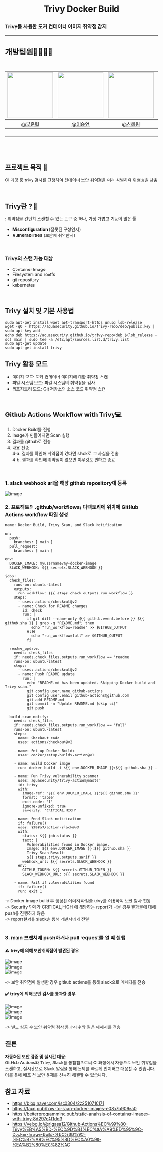 # <p align="center"> Trivy Docker Build 
### Trivy를 사용한 도커 컨테이너 이미지 취약점 감지
---

<h2 style="font-size: 25px;"> 개발팀원👨‍👨‍👧‍👦<br>
<br>

|<img src="https://avatars.githubusercontent.com/u/127727927?v=4" width="150" height="150"/>|<img src="https://avatars.githubusercontent.com/u/90971532?v=4" width="150" height="150"/>|<img src="https://avatars.githubusercontent.com/u/98442485?v=4" width="150" height="150"/>|<img src="https://avatars.githubusercontent.com/u/66353700?v=4" width="150" height="150"/>|
|:-:|:-:|:-:|:-:|
|[@부준혁](https://github.com/BooJunhyuk)|[@이승언](https://github.com/seungunleeee)|[@신혜원](https://github.com/haewoni)|[@이연희](https://github.com/LeeYeonhee-00)|

---

<br>

## 프로젝트 목적 🌷
CI 과정 중 trivy 검사를 진행하여 컨테이너 보안 취약점을 미리 식별하여 위험성을 낮춤

<br>

## Trivy란 ? :mag_right:
: 취약점을 간단히 스캔할 수 있는 도구 중 하나, 가장 가볍고 기능이 많은 툴

- **Misconfiguration** (잘못된 구성인지)
- **Vulnerabilities** (보안에 취약한지)
<br>

### Trivy의 스캔 가능 대상
- Container Image
- Filesystem and rootfs
- git repository
- kubernetes

<br>

## Trivy 설치 및 기본 사용법
```
sudo apt-get install wget apt-transport-https gnupg lsb-release
wget -qO - https://aquasecurity.github.io/trivy-repo/deb/public.key | sudo apt-key add -
echo deb https://aquasecurity.github.io/trivy-repo/deb $(lsb_release -sc) main | sudo tee -a /etc/apt/sources.list.d/trivy.list
sudo apt-get update
sudo apt-get install trivy
```

## Trivy 활용 모드
- 이미지 모드: 도커 컨테이너 이미지에 대한 취약점 스캔
- 파일 시스템 모드: 파일 시스템의 취약점을 검사
- 리포지토리 모드: Git 저장소의 소스 코드 취약점 스캔
<br>

## Github Actions Workflow with Trivy💻
1. Docker Build를 진행
2. Image가 만들어지면 Scan 실행
3. 결과를 github로 전송
4. 내용 전송 <br>
4-a. 결과를 확인해 취약점이 있다면 slack로 그 사실을 전송 <br>
4-b. 결과를 확인해 취약점이 없으면 아무것도 안하고 종료
<br>

### 1. slack webhook url을 해당 github repository에 등록
![image](https://github.com/user-attachments/assets/5615cc42-f67a-490d-a65b-6c476ae70dc4)

### 2. 프로젝트의 .github/workflows/ 디렉토리에 위치에 GitHub Actions workflow 파일 생성
```
name: Docker Build, Trivy Scan, and Slack Notification

on:
  push:
    branches: [ main ]
  pull_request:
    branches: [ main ]

env:
  DOCKER_IMAGE: myusername/my-docker-image
  SLACK_WEBHOOK: ${{ secrets.SLACK_WEBHOOK }}

jobs:
  check_files:
    runs-on: ubuntu-latest
    outputs:
      run_workflow: ${{ steps.check.outputs.run_workflow }}
    steps:
      - uses: actions/checkout@v2
      - name: Check for README changes
        id: check
        run: |
          if git diff --name-only ${{ github.event.before }} ${{ github.sha }} | grep -q "README.md"; then
            echo "run_workflow=readme" >> $GITHUB_OUTPUT
          else
            echo "run_workflow=full" >> $GITHUB_OUTPUT
          fi

  readme_update:
    needs: check_files
    if: needs.check_files.outputs.run_workflow == 'readme'
    runs-on: ubuntu-latest
    steps:
      - uses: actions/checkout@v2
      - name: Push README update
        run: |
          echo "README.md has been updated. Skipping Docker build and Trivy scan."
          git config user.name github-actions
          git config user.email github-actions@github.com
          git add README.md
          git commit -m "Update README.md [skip ci]"
          git push

  build-scan-notify:
    needs: check_files
    if: needs.check_files.outputs.run_workflow == 'full'
    runs-on: ubuntu-latest
    steps:
    - name: Checkout code
      uses: actions/checkout@v2

    - name: Set up Docker Buildx
      uses: docker/setup-buildx-action@v1

    - name: Build Docker image
      run: docker build -t ${{ env.DOCKER_IMAGE }}:${{ github.sha }} .

    - name: Run Trivy vulnerability scanner
      uses: aquasecurity/trivy-action@master
      id: trivy
      with:
        image-ref: '${{ env.DOCKER_IMAGE }}:${{ github.sha }}'
        format: 'table'
        exit-code: '1'
        ignore-unfixed: true
        severity: 'CRITICAL,HIGH'

    - name: Send Slack notification
      if: failure()
      uses: 8398a7/action-slack@v3
      with:
        status: ${{ job.status }}
        text: |
          Vulnerabilities found in Docker image. 
          Image: ${{ env.DOCKER_IMAGE }}:${{ github.sha }}
          Trivy Scan Result:
          ${{ steps.trivy.outputs.sarif }}
        webhook_url: ${{ secrets.SLACK_WEBHOOK }}
      env:
        GITHUB_TOKEN: ${{ secrets.GITHUB_TOKEN }}
        SLACK_WEBHOOK_URL: ${{ secrets.SLACK_WEBHOOK }}

    - name: Fail if vulnerabilities found
      if: failure()
      run: exit 1
```

-> Docker image build 후 생성된 이미지 파일을 trivy를 이용하여 보안 검사 진행 <br>
-> Security 단계가 CRITICAL,HIGH 에 해당하는 report가 나올 경우 결과물에 대해 push를 진행하지 않음<br>
-> report결과를 slack을 통해 개발자에게 전달  
<br>

### 3. main 브랜치에 push하거나 pull request를 열 때 실행
 
#### ⚠️ trivy에 의해 보안취약점이 발견된 경우 

![image](https://github.com/user-attachments/assets/e557c853-4e15-4922-be2c-fa30fb8936c7)
<br>
![image](https://github.com/user-attachments/assets/6245ab7a-7436-418c-8204-61a8aa24b211)
<br>
![image](https://github.com/user-attachments/assets/18292f20-b97f-4a1e-80e9-0a9ccf54f8f9)

-> 보안 취약점이 발생한 경우 github actions를 통해 slack으로 메세지를 전송

#### ✔️ trivy에 의해 보안 검사를 통과한 경우 
![image](https://github.com/user-attachments/assets/34189785-032e-4de5-9c68-80e6b3edf9b3)
<br>
![image](https://github.com/user-attachments/assets/0a6db3f2-a700-4895-8f8a-c52fd286b26d)
<br>
![image](https://github.com/user-attachments/assets/d0bdaf67-e5b9-496c-b61e-1c4a548f6dd7)

-> 빌드 성공 후 보안 취약점 검사 통과시 위와 같은 메세지를 전송

## 결론 

**자동화된 보안 검증 및 실시간 대응**:<br> GitHub Actions와 Trivy, Slack을 통합함으로써 CI 과정에서 자동으로 보안 취약점을 스캔하고, 실시간으로 Slack 알림을 통해 문제를 빠르게 인지하고 대응할 수 있습니다.  이를 통해 배포 전 보안 문제를 신속히 해결할 수 있습니다.

## 참고 자료
- https://blog.naver.com/isc0304/222510710171
- https://faun.pub/how-to-scan-docker-images-e08a7b909ea0
- https://betterprogramming.pub/static-analysis-of-container-images-with-trivy-8d297c4f1dd3
- https://velog.io/@nigasa12/Github-Actions%EC%99%80-Trivy%EB%A5%BC-%EC%9D%B4%EC%9A%A9%ED%95%9C-Docker-Image-Build-%EC%8B%9C-%EC%B7%A8%EC%95%BD%EC%A0%90-%EA%B2%80%EC%82%AC
